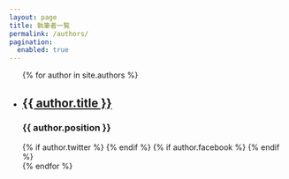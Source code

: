 ```yaml
---
layout: page
title: 執筆者一覧
permalink: /authors/
pagination: 
  enabled: true
---
```

<ul>
  {% for author in site.authors %}
  <li>
    <h2><a href="{{ author.url }}">{{ author.title }}</a></h2>
    <h3>{{ author.position }}</h3>
    {% if author.twitter %}
    <a href="https://twitter.com/{{ author.twitter }}" target="_blank" rel="noopener" role="link" aria-label="Twitter"><i class="fa-twitter fa-2x"></i></a>
    {% endif %}
    {% if author.facebook %}
    <a href="https://www.facebook.com/{{ author.facebook }}" target="_blank" rel="noopener" role="link" aria-label="Facebook"><i class="fa-facebook fa-2x"></i></a>
    {% endif %}
  </li>
  {% endfor %}
</ul>
